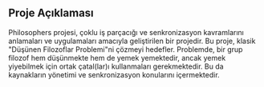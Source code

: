 ## Proje Açıklaması
Philosophers projesi, çoklu iş parçacığı ve senkronizasyon kavramlarını anlamaları ve uygulamaları amacıyla geliştirilen bir projedir. Bu proje, klasik "Düşünen Filozoflar Problemi"ni çözmeyi hedefler. Problemde, bir grup filozof hem düşünmekte hem de yemek yemektedir, ancak yemek yiyebilmek için ortak çatal(lar)ı kullanmaları gerekmektedir. Bu da kaynakların yönetimi ve senkronizasyon konularını içermektedir.

